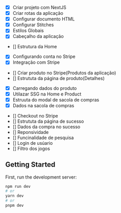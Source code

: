 - [x] Criar projeto com NextJS
- [x] Criar rotas da aplicação
- [x] Configurar documento HTML
- [x] Configurar Stitches
- [x] Estilos Globais
- [x] Cabeçalho da aplicação
- [] Estrutura da Home
- [x] Configurando conta no Stripe
- [x] Integração com Stripe
- [] Criar produto no Stripe(Produtos da aplicação)
- [] Estrututa da página de produto(Detalhes)
- [x] Carregando dados do produto
- [x] Utilazar SSG na Home e Product
- [x] Estruuta do modal de sacola de compras
- [x] Dados na sacola de compras
- [] Checkout no Stripe
- [] Estrututa da página de sucesso
- [] Dados da compra no sucesso
- [] Reponsividade
- [] Funcinalidade de pesquisa
- [] Login de usúario
- [] Filtro dos jogos

## Getting Started

First, run the development server:

```bash
npm run dev
# or
yarn dev
# or
pnpm dev
```

